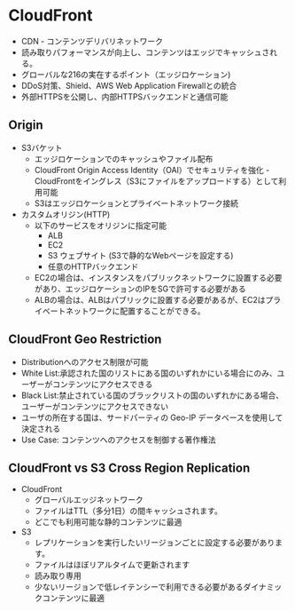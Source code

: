 # CloudFront
- CDN - コンテンツデリバリネットワーク
- 読み取りパフォーマンスが向上し、コンテンツはエッジでキャッシュされる。
- グローバルな216の実在するポイント（エッジロケーション)
- DDoS対策、Shield、AWS Web Application Firewallとの統合
- 外部HTTPSを公開し、内部HTTPSバックエンドと通信可能

## Origin
- S3バケット
    - エッジロケーションでのキャッシュやファイル配布
    - CloudFront Origin Access Identity（OAI）でセキュリティを強化 - CloudFrontをイングレス（S3にファイルをアップロードする）として利用可能
    - S3はエッジロケーションとプライベートネットワーク接続
- カスタムオリジン(HTTP)
    - 以下のサービスをオリジンに指定可能
        - ALB
        - EC2
        - S3 ウェブサイト (S3で静的なWebページを設定する)
        - 任意のHTTPバックエンド
    - EC2の場合は、インスタンスをパブリックネットワークに設置する必要があり、エッジロケーションのIPをSGで許可する必要がある
    - ALBの場合は、ALBはパブリックに設置する必要があるが、EC2はプライベートネットワークに配置することができる。

## CloudFront Geo Restriction
- Distributionへのアクセス制限が可能
- White List:承認された国のリストにある国のいずれかにいる場合にのみ、ユーザーがコンテンツにアクセスできる
- Black List:禁止されている国のブラックリストの国のいずれかにある場合、ユーザーがコンテンツにアクセスできない
- ユーザの所在する国は、サードパーティの Geo-IP データベースを使用して決定される
- Use Case: コンテンツへのアクセスを制御する著作権法

## CloudFront vs S3 Cross Region Replication 
- CloudFront
    - グローバルエッジネットワーク
    - ファイルはTTL（多分1日）の間キャッシュされます。
    - どこでも利用可能な静的コンテンツに最適
- S3
    - レプリケーションを実行したいリージョンごとに設定する必要があります。
    - ファイルはほぼリアルタイムで更新されます
    - 読み取り専用
    - 少ないリージョンで低レイテンシーで利用できる必要があるダイナミックコンテンツに最適